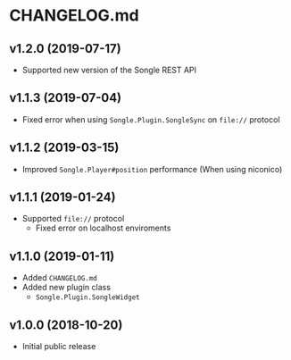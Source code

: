 # CHANGELOG.md

## v1.2.0 (2019-07-17)
- Supported new version of the Songle REST API

## v1.1.3 (2019-07-04)
- Fixed error when using `Songle.Plugin.SongleSync` on `file://` protocol

## v1.1.2 (2019-03-15)
- Improved `Songle.Player#position` performance (When using niconico)

## v1.1.1 (2019-01-24)
- Supported `file://` protocol
  - Fixed error on localhost enviroments

## v1.1.0 (2019-01-11)
- Added `CHANGELOG.md`
- Added new plugin class
  - `Songle.Plugin.SongleWidget`

## v1.0.0 (2018-10-20)
- Initial public release
